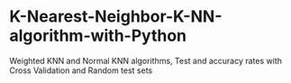 # K-Nearest-Neighbor-K-NN-algorithm-with-Python

Weighted KNN and Normal KNN algorithms,
Test and accuracy rates with Cross Validation and Random test sets
